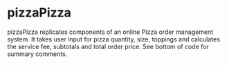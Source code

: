 # pizzaPizza
pizzaPizza replicates components of an online Pizza order management system. It takes user input for pizza quantity, size, toppings and calculates the service fee, subtotals and total order price. See bottom of code for summary comments.
